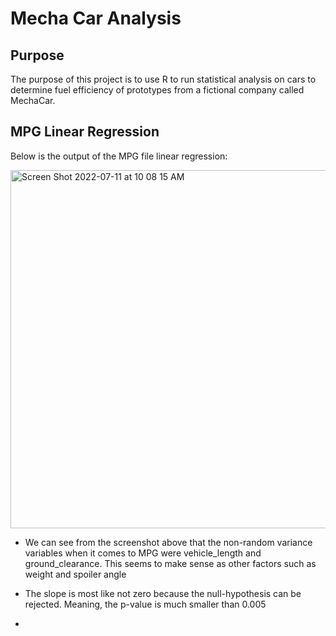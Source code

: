 # Mecha Car Analysis

## Purpose
The purpose of this project is to use R to run statistical analysis on cars to determine fuel efficiency of prototypes from a fictional company called MechaCar.

## MPG Linear Regression
Below is the output of the MPG file linear regression:

<img width="573" alt="Screen Shot 2022-07-11 at 10 08 15 AM" src="https://user-images.githubusercontent.com/23485764/178308739-ef21528f-6f29-4e17-9a15-48397c0591dc.png">

* We can see from the screenshot above that the non-random variance variables when it comes to MPG were vehicle_length and ground_clearance. This seems to make sense as other factors such as weight and spoiler angle 

* The slope is most like not zero because the null-hypothesis can be rejected. Meaning, the p-value is much smaller than 0.005

* 
